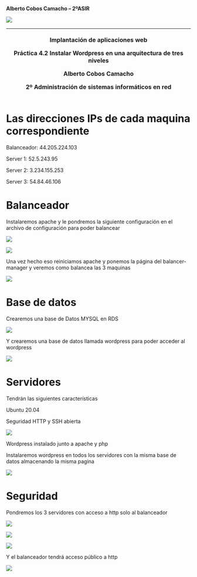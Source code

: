 ﻿**Alberto Cobos Camacho – 2ºASIR** 


![](./imagenes/Aspose.Words.a73ab31d-213c-46ca-8535-d3a8d03ed425.001.png)



|<p>Implantación de aplicaciones web</p><p></p><p>Práctica 4.2 Instalar Wordpress en una arquitectura de tres niveles</p><p></p><p>Alberto Cobos Camacho</p><p>2º Administración de sistemas informáticos en red</p>|
| :-: |




# **Las direcciones IPs de cada maquina correspondiente**
Balanceador: 44.205.224.103

Server 1: 52.5.243.95

Server 2: 3.234.155.253

Server 3: 54.84.46.106
#
# **Balanceador**
Instalaremos apache y le pondremos la siguiente configuración en el archivo de configuración para poder balancear

![](./imagenes/Aspose.Words.a73ab31d-213c-46ca-8535-d3a8d03ed425.002.png)

![](./imagenes/Aspose.Words.a73ab31d-213c-46ca-8535-d3a8d03ed425.003.png)

Una vez hecho eso reiniciamos apache y ponemos la página del balancer-manager y veremos como balancea las 3 maquinas

![](./imagenes/Aspose.Words.a73ab31d-213c-46ca-8535-d3a8d03ed425.004.png)

# **Base de datos**
Crearemos una base de Datos MYSQL en RDS

![](./imagenes/Aspose.Words.a73ab31d-213c-46ca-8535-d3a8d03ed425.005.png)



Y crearemos una base de datos llamada wordpress para poder acceder al wordpress

![](Aspose.Words.a73ab31d-213c-46ca-8535-d3a8d03ed425.006.png)
# **Servidores**
Tendrán las siguientes características 

Ubuntu 20.04

Seguridad HTTP y SSH abierta

![](./imagenes/Aspose.Words.a73ab31d-213c-46ca-8535-d3a8d03ed425.007.png)



Wordpress instalado junto a apache y php

Instalaremos wordpress en todos los servidores con la misma base de datos almacenando la misma pagina 

![](./imagenes/Aspose.Words.a73ab31d-213c-46ca-8535-d3a8d03ed425.008.png)
# **Seguridad**
Pondremos los 3 servidores con acceso a http solo al balanceador

![](./imagenes/Aspose.Words.a73ab31d-213c-46ca-8535-d3a8d03ed425.009.png)

![](./imagenes/Aspose.Words.a73ab31d-213c-46ca-8535-d3a8d03ed425.010.png)

![](./imagenes/Aspose.Words.a73ab31d-213c-46ca-8535-d3a8d03ed425.011.png)

Y el balanceador tendrá acceso público a http

![](./imagenes/Aspose.Words.a73ab31d-213c-46ca-8535-d3a8d03ed425.012.png)

